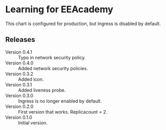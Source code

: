 Learning for EEAcademy
======================

This chart is configured for production, but Ingress is disabled by default.

## Releases

<dl>

  <dt>Version 0.4.1</dt>
  <dd>Typo in network security policy.</dd>

  <dt>Version 0.4.0</dt>
  <dd>Added network security policies.</dd>

  <dt>Version 0.3.2</dt>
  <dd>Added icon.</dd>

  <dt>Version 0.3.1</dt>
  <dd>Added liveness probe.</dd>

  <dt>Version 0.3.0</dt>
  <dd>Ingress is no longer enabled by default.</dd>

  <dt>Version 0.2.0</dt>
  <dd>First version that works. Replicacount = 2.</dd>

  <dt>Version 0.1.0</dt>
  <dd>Initial version.</dd>

</dl>

